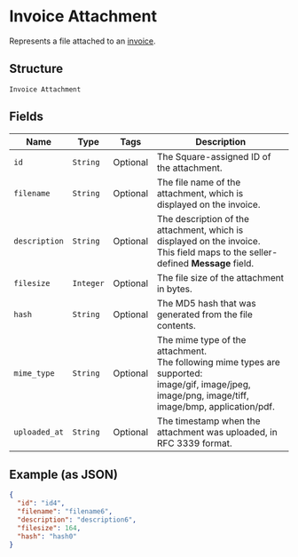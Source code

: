 
# Invoice Attachment

Represents a file attached to an [invoice](../../doc/models/invoice.md).

## Structure

`Invoice Attachment`

## Fields

| Name | Type | Tags | Description |
|  --- | --- | --- | --- |
| `id` | `String` | Optional | The Square-assigned ID of the attachment. |
| `filename` | `String` | Optional | The file name of the attachment, which is displayed on the invoice. |
| `description` | `String` | Optional | The description of the attachment, which is displayed on the invoice.<br>This field maps to the seller-defined **Message** field. |
| `filesize` | `Integer` | Optional | The file size of the attachment in bytes. |
| `hash` | `String` | Optional | The MD5 hash that was generated from the file contents. |
| `mime_type` | `String` | Optional | The mime type of the attachment.<br>The following mime types are supported:<br>image/gif, image/jpeg, image/png, image/tiff, image/bmp, application/pdf. |
| `uploaded_at` | `String` | Optional | The timestamp when the attachment was uploaded, in RFC 3339 format. |

## Example (as JSON)

```json
{
  "id": "id4",
  "filename": "filename6",
  "description": "description6",
  "filesize": 164,
  "hash": "hash0"
}
```

